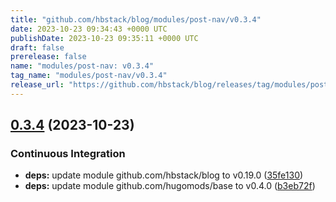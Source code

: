 ```yaml
---
title: "github.com/hbstack/blog/modules/post-nav/v0.3.4"
date: 2023-10-23 09:34:43 +0000 UTC
publishDate: 2023-10-23 09:35:11 +0000 UTC
draft: false
prerelease: false
name: "modules/post-nav: v0.3.4"
tag_name: "modules/post-nav/v0.3.4"
release_url: "https://github.com/hbstack/blog/releases/tag/modules/post-nav/v0.3.4"
---
```


## [0.3.4](https://github.com/hbstack/blog/compare/modules/post-nav/v0.3.3...modules/post-nav/v0.3.4) (2023-10-23)


### Continuous Integration

* **deps:** update module github.com/hbstack/blog to v0.19.0 ([35fe130](https://github.com/hbstack/blog/commit/35fe130d9ba5e3eadc5f23db3da02bde5351749f))
* **deps:** update module github.com/hugomods/base to v0.4.0 ([b3eb72f](https://github.com/hbstack/blog/commit/b3eb72f554d83435d017d1e14a910b8bcd1bf58a))
